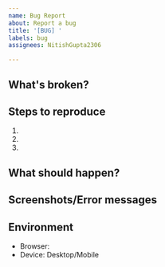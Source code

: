 ```yaml
---
name: Bug Report
about: Report a bug
title: '[BUG] '
labels: bug
assignees: NitishGupta2306

---
```


## What's broken?


## Steps to reproduce
1.
2.
3.

## What should happen?


## Screenshots/Error messages
<!-- Paste any errors or add screenshots -->


## Environment
- Browser:
- Device: Desktop/Mobile
